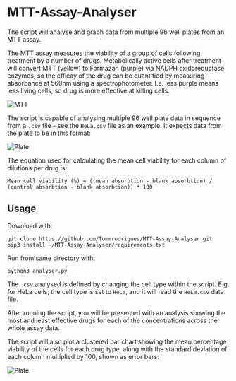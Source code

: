 # MTT-Assay-Analyser

The script will analyse and graph data from multiple 96 well plates from an MTT assay.

The MTT assay measures the viability of a group of cells following treatment by a number of drugs. Metabolically active cells after treatment will convert MTT (yellow) to Formazan (purple) via NADPH oxidoreductase enzymes, so the efficay of the drug can be quantified by measuring absorbance at 560nm using a spectrophotometer. I.e. less purple means less living cells, so drug is more effective at killing cells.

![MTT](https://upload.wikimedia.org/wikipedia/commons/thumb/d/de/MTT_reaction.png/1600px-MTT_reaction.png)

The script is capable of analysing multiple 96 well plate data in sequence from a `.csv` file - see the `HeLa.csv` file as an example. It expects data from the plate to be in this format:

![Plate](https://i.ibb.co/Y867wkv/Picture-1.png)

The equation used for calculating the mean cell viability for each column of dilutions per drug is:
```
Mean cell viability (%) = ((mean absorbtion - blank absorbtion) / (control absorbtion - blank absorbtion)) * 100
```

## Usage

Download with:
```
git clone https://github.com/Tommrodrigues/MTT-Assay-Analyser.git
pip3 install ~/MTT-Assay-Analyser/requirements.txt
```

Run from same directory with:
```
python3 analyser.py
```

The `.csv` analysed is defined by changing the cell type within the script. E.g. for HeLa cells, the cell type is set to `HeLa`, and it will read the `HeLa.csv` data file.

After running the script, you will be presented with an analysis showing the most and least effective drugs for each of the concentrations across the whole assay data.

The script will also plot a clustered bar chart showing the mean percentage viability of the cells for each drug type, along with the standard deviation of each column multiplied by 100, shown as error bars:

![Plate](https://i.ibb.co/m0X0myS/Figure-1.png)
